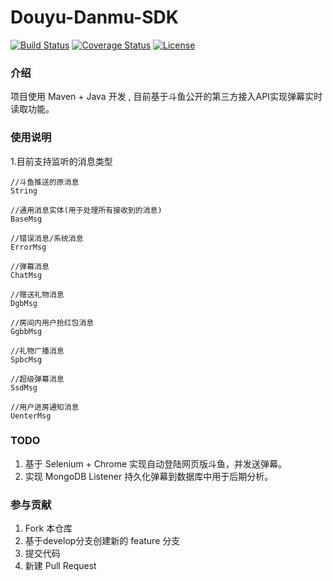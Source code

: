 # Douyu-Danmu-SDK

[![Build Status](https://travis-ci.org/panhoucheng/Douyu-Danmu-SDK.svg?branch=master)](https://travis-ci.org/panhoucheng/Douyu-Danmu-SDK)
[![Coverage Status](https://coveralls.io/repos/github/panhoucheng/Douyu-Danmu-SDK/badge.svg)](https://coveralls.io/github/panhoucheng/Douyu-Danmu-SDK)
[![License](https://img.shields.io/github/license/panhoucheng/Douyu-Danmu-SDK.svg)](https://raw.githubusercontent.com/panhoucheng/Douyu-Danmu-SDK/master/LICENSE)



### 介绍
项目使用 Maven + Java 开发 , 目前基于斗鱼公开的第三方接入API实现弹幕实时读取功能。


### 使用说明

1.目前支持监听的消息类型
  ```
  //斗鱼推送的原消息
  String

  //通用消息实体(用于处理所有接收到的消息)
  BaseMsg
  
  //错误消息/系统消息
  ErrorMsg
  
  //弹幕消息
  ChatMsg
  
  //赠送礼物消息
  DgbMsg
  
  //房间内用户抢红包消息
  GgbbMsg
  
  //礼物广播消息
  SpbcMsg
  
  //超级弹幕消息
  SsdMsg
  
  //用户进房通知消息
  UenterMsg
  ```

### TODO

1. 基于 Selenium + Chrome 实现自动登陆网页版斗鱼，并发送弹幕。
2. 实现 MongoDB Listener 持久化弹幕到数据库中用于后期分析。


### 参与贡献

1. Fork 本仓库
2. 基于develop分支创建新的 feature 分支
3. 提交代码
4. 新建 Pull Request

